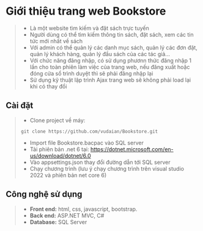 # Giới thiệu trang web Bookstore
> - Là một website tìm kiếm và đặt sách trực tuyến
> - Người dùng có thể tìm kiếm thông tin sách, đặt sách, xem các tin tức mới nhất về sách
> - Với admin có thể quản lý các danh mục sách, quản lý các đơn đặt, quản lý khách hàng, quản lý đầu sách của các tác giả...
> - Với chức năng đăng nhập, có sử dụng phươnn thức đăng nhập 1 lần cho toàn phiên làm việc của trang web, nếu đăng xuất hoặc đóng cửa sổ trình duyệt thì  sẽ phải đăng nhập lại
> - Sử dụng kỹ thuật lập trình Ajax trang web sẽ không phải load lại khi có thay đổi
## Cài đặt
> - Clone project về máy:
>```git
>git clone https://github.com/vudaian/Bookstore.git
>```
> - Import file Bookstore.bacpac vào SQL server
> - Tải phiên bản .net 6 tại: https://dotnet.microsoft.com/en-us/download/dotnet/6.0
> - Vào appsettings.json thay đổi đường dẫn tới SQL server
> - Chạy chương trình (lưu ý chạy chương trình trên visual studio 2022 và phiên bản net core 6)

## Công nghệ sử dụng
> - **Front end:** html, css, javascript, bootstrap.
> - **Back end:** ASP.NET MVC, C#
> - **Database:** SQL Server
